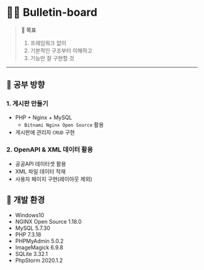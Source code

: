 # 🐱‍👓 Bulletin-board

> **🏁 목표**  
> 1. 프레임워크 없이  
> 2. 기본적인 구조부터 이해하고
> 3. 기능만 잘 구현할 것

---

## 🧮 공부 방향

### 1. 게시판 만들기
- PHP + Nginx + MySQL  
  - `Bitnami Nginx Open Source` 활용
- 게시판에 관리자 `CRUD` 구현
  
### 2. OpenAPI & XML 데이터 활용
  - 공공API 데이터셋 활용
  - XML 파일 데이터 적재
  - 사용자 페이지 구현(레이아웃 제외)



## 🧱 개발 환경

- Windows10
- NGINX Open Source 1.18.0
- MySQL 5.7.30
- PHP 7.3.18
- PHPMyAdmin 5.0.2
- ImageMagick 6.9.8
- SQLite 3.32.1
- PhpStorm 2020.1.2
